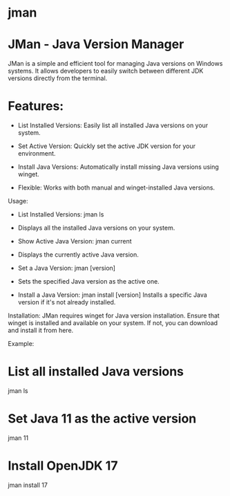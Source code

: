 # jman
# JMan - Java Version Manager
JMan is a simple and efficient tool for managing Java versions on Windows systems. It allows developers to easily switch between different JDK versions directly from the terminal.

# Features:
- List Installed Versions: Easily list all installed Java versions on your system.

- Set Active Version: Quickly set the active JDK version for your environment.

- Install Java Versions: Automatically install missing Java versions using winget.

- Flexible: Works with both manual and winget-installed Java versions.

Usage:
- List Installed Versions:
jman ls
- Displays all the installed Java versions on your system.

- Show Active Java Version:
jman current
- Displays the currently active Java version.

- Set a Java Version:
jman [version]
- Sets the specified Java version as the active one.

- Install a Java Version:
jman install [version]
Installs a specific Java version if it's not already installed.

Installation:
JMan requires winget for Java version installation. Ensure that winget is installed and available on your system. If not, you can download and install it from here.

Example:

# List all installed Java versions
jman ls

# Set Java 11 as the active version
jman 11

# Install OpenJDK 17
jman install 17
